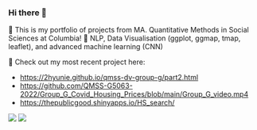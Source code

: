 ### Hi there 👋

🔭 This is my portfolio of projects from MA. Quantitative Methods in Social Sciences at Columbia!
🌱 NLP, Data Visualisation (ggplot, ggmap, tmap, leaflet), and advanced machine learning (CNN)


:tulip: Check out my most recent project here:
- https://2hyunie.github.io/qmss-dv-group-g/part2.html
- https://github.com/QMSS-G5063-2022/Group_G_Covid_Housing_Prices/blob/main/Group_G_video.mp4
- https://thepublicgood.shinyapps.io/HS_search/


![](https://img.shields.io/badge/<code>-<Python>-informational?style=flat&?logo=#3776AB&logoColor=white&color=2bbc8a)
![](https://img.shields.io/badge/<code>-<R>-informational?style=flat&logo=<python>&logoColor=white&color=2bbc8a)
